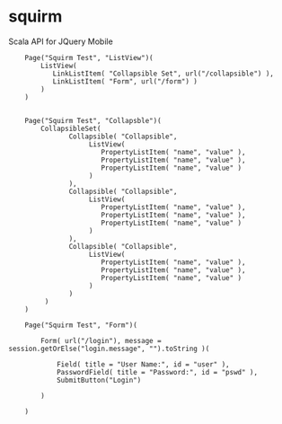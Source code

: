 squirm
======
Scala API for JQuery Mobile


        Page("Squirm Test", "ListView")(
            ListView( 
		       LinkListItem( "Collapsible Set", url("/collapsible") ),
		       LinkListItem( "Form", url("/form") )
		    )   
        )
        
        
        Page("Squirm Test", "Collapsble")(
	        CollapsibleSet(
	               Collapsible( "Collapsible", 
			            ListView( 
			               PropertyListItem( "name", "value" ),
			               PropertyListItem( "name", "value" ),
			               PropertyListItem( "name", "value" )
			            )
	               ),   
	               Collapsible( "Collapsible", 
			            ListView( 
			               PropertyListItem( "name", "value" ),
			               PropertyListItem( "name", "value" ),
			               PropertyListItem( "name", "value" )
			            )
	               ),    
	               Collapsible( "Collapsible", 
			            ListView( 
			               PropertyListItem( "name", "value" ),
			               PropertyListItem( "name", "value" ),
			               PropertyListItem( "name", "value" )
			            )
	               )    
             )
        )  
        
        Page("Squirm Test", "Form")(
    	    
    	    Form( url("/login"), message = session.getOrElse("login.message", "").toString )(     
    	        
    	        Field( title = "User Name:", id = "user" ),
    	        PasswordField( title = "Password:", id = "pswd" ),
    	        SubmitButton("Login")
    	    
    	    )
    	        
    	)
